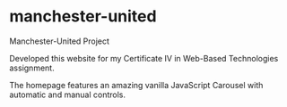# manchester-united
Manchester-United Project

Developed this website for my Certificate IV in Web-Based Technologies assignment.

The homepage features an amazing vanilla JavaScript Carousel with automatic and manual controls.
